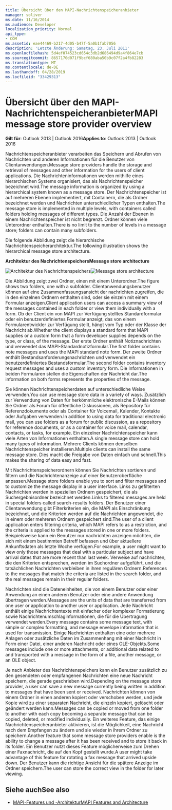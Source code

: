 ```yaml
---
title: Übersicht über den MAPI-Nachrichtenspeicheranbieter
manager: soliver
ms.date: 11/16/2014
ms.audience: Developer
localization_priority: Normal
api_type:
- COM
ms.assetid: eae44469-b217-4d05-b47f-5a0b1fab7056
description: 'Letzte Änderung: Samstag, 23. Juli 2011'
ms.openlocfilehash: 5d4ef074523cd654c3db2d686494d9a4f864e7cb
ms.sourcegitcommit: 8657170d071f9bcf680aba50b9c07f2a4fb82283
ms.translationtype: MT
ms.contentlocale: de-DE
ms.lasthandoff: 04/28/2019
ms.locfileid: "33429313"
---
```

# <a name="mapi-message-store-provider-overview"></a><span data-ttu-id="51bb1-103">Übersicht über den MAPI-Nachrichtenspeicheranbieter</span><span class="sxs-lookup"><span data-stu-id="51bb1-103">MAPI message store provider overview</span></span>
  
<span data-ttu-id="51bb1-104">**Gilt für**: Outlook 2013 | Outlook 2016</span><span class="sxs-lookup"><span data-stu-id="51bb1-104">**Applies to**: Outlook 2013 | Outlook 2016</span></span> 
  
<span data-ttu-id="51bb1-105">Nachrichtenspeicheranbieter verarbeiten das Speichern und Abrufen von Nachrichten und anderen Informationen für die Benutzer von Clientanwendungen.</span><span class="sxs-lookup"><span data-stu-id="51bb1-105">Message store providers handle the storage and retrieval of messages and other information for the users of client applications.</span></span> <span data-ttu-id="51bb1-106">Die Nachrichteninformationen werden mithilfe eines hierarchischen Systems organisiert, das als Nachrichtenspeicher bezeichnet wird.</span><span class="sxs-lookup"><span data-stu-id="51bb1-106">The message information is organized by using a hierarchical system known as a message store.</span></span> <span data-ttu-id="51bb1-107">Der Nachrichtenspeicher ist auf mehreren Ebenen implementiert, mit Containern, die als Ordner bezeichnet werden und Nachrichten unterschiedlicher Typen enthalten.</span><span class="sxs-lookup"><span data-stu-id="51bb1-107">The message store is implemented in multiple levels, with containers called folders holding messages of different types.</span></span> <span data-ttu-id="51bb1-108">Die Anzahl der Ebenen in einem Nachrichtenspeicher ist nicht begrenzt. Ordner können viele Unterordner enthalten.</span><span class="sxs-lookup"><span data-stu-id="51bb1-108">There is no limit to the number of levels in a message store; folders can contain many subfolders.</span></span> 
  
<span data-ttu-id="51bb1-109">Die folgende Abbildung zeigt die hierarchische Nachrichtenspeicherarchitektur.</span><span class="sxs-lookup"><span data-stu-id="51bb1-109">The following illustration shows the hierarchical message store architecture.</span></span>
  
<span data-ttu-id="51bb1-110">**Architektur des Nachrichtenspeichers**</span><span class="sxs-lookup"><span data-stu-id="51bb1-110">**Message store architecture**</span></span>
  
<span data-ttu-id="51bb1-111">![Architektur des Nachrichtenspeichers](media/amapi_03.gif "Nachrichtenspeicherarchitektur")</span><span class="sxs-lookup"><span data-stu-id="51bb1-111">![Message store architecture](media/amapi_03.gif "Message store architecture")</span></span>
  
<span data-ttu-id="51bb1-112">Die Abbildung zeigt zwei Ordner, einen mit einem Unterordner.</span><span class="sxs-lookup"><span data-stu-id="51bb1-112">The figure shows two folders, one with a subfolder.</span></span> <span data-ttu-id="51bb1-113">Clientanwendungsbenutzer können auf eine Zusammenfassungsansicht der nachrichten zugreifen, die in den einzelnen Ordnern enthalten sind, oder sie einzeln mit einem Formular anzeigen.</span><span class="sxs-lookup"><span data-stu-id="51bb1-113">Client application users can access a summary view of the messages contained in each folder or view them individually with a form.</span></span> <span data-ttu-id="51bb1-114">Ob der Client ein von MAPI zur Verfügung stelltes Standardformular oder ein benutzerdefiniertes Formular anzeigt, das von einem Formularentwickler zur Verfügung stellt, hängt vom Typ oder der Klasse der Nachricht ab.</span><span class="sxs-lookup"><span data-stu-id="51bb1-114">Whether the client displays a standard form that MAPI supplies or a custom form that a form developer supplies depends on the type, or class, of the message.</span></span> <span data-ttu-id="51bb1-115">Der erste Ordner enthält Notiznachrichten und verwendet das MAPI-Standardnotizformular.</span><span class="sxs-lookup"><span data-stu-id="51bb1-115">The first folder contains note messages and uses the MAPI standard note form.</span></span> <span data-ttu-id="51bb1-116">Der zweite Ordner enthält Bestandsanforderungsnachrichten und verwendet ein benutzerdefiniertes Bestandsformular.</span><span class="sxs-lookup"><span data-stu-id="51bb1-116">The second folder contains inventory request messages and uses a custom inventory form.</span></span> <span data-ttu-id="51bb1-117">Die Informationen in beiden Formularen stellen die Eigenschaften der Nachricht dar.</span><span class="sxs-lookup"><span data-stu-id="51bb1-117">The information on both forms represents the properties of the message.</span></span>
  
<span data-ttu-id="51bb1-118">Sie können Nachrichtenspeicherdaten auf unterschiedliche Weise verwenden.</span><span class="sxs-lookup"><span data-stu-id="51bb1-118">You can use message store data in a variety of ways.</span></span> <span data-ttu-id="51bb1-119">Zusätzlich zur Verwendung von Daten für herkömmliche elektronische E-Mails können Sie Ordner als Forum für öffentliche Diskussionen, als Repository für Referenzdokumente oder als Container für Voicemail, Kalender, Kontakte oder Aufgaben verwenden.</span><span class="sxs-lookup"><span data-stu-id="51bb1-119">In addition to using data for traditional electronic mail, you can use folders as a forum for public discussion, as a repository for reference documents, or as a container for voice mail, calendar, contacts, or tasks, for example.</span></span> <span data-ttu-id="51bb1-120">Ein einzelner Nachrichtenspeicher kann viele Arten von Informationen enthalten.</span><span class="sxs-lookup"><span data-stu-id="51bb1-120">A single message store can hold many types of information.</span></span> <span data-ttu-id="51bb1-121">Mehrere Clients können denselben Nachrichtenspeicher installieren.</span><span class="sxs-lookup"><span data-stu-id="51bb1-121">Multiple clients can install the same message store.</span></span> <span data-ttu-id="51bb1-122">Dies macht die Freigabe von Daten einfach und schnell.</span><span class="sxs-lookup"><span data-stu-id="51bb1-122">This makes the sharing of data easy and fast.</span></span> 
  
<span data-ttu-id="51bb1-123">Mit Nachrichtenspeicherordnern können Sie Nachrichten sortieren und filtern und die Nachrichtenanzeige auf einer Benutzeroberfläche anpassen.</span><span class="sxs-lookup"><span data-stu-id="51bb1-123">Message store folders enable you to sort and filter messages and to customize the message display in a user interface.</span></span> <span data-ttu-id="51bb1-124">Links zu gefilterten Nachrichten werden in speziellen Ordnern gespeichert, die als Suchergebnisordner bezeichnet werden.</span><span class="sxs-lookup"><span data-stu-id="51bb1-124">Links to filtered messages are held in special folders called search-results folders.</span></span> <span data-ttu-id="51bb1-125">Der Benutzer einer Clientanwendung gibt Filterkriterien ein, die MAPI als Einschränkung bezeichnet, und die Kriterien werden auf die Nachrichten angewendet, die in einem oder mehreren Ordnern gespeichert sind.</span><span class="sxs-lookup"><span data-stu-id="51bb1-125">The user of a client application enters filtering criteria, which MAPI refers to as a restriction, and the criteria is applied to the messages stored in one or more folders.</span></span> <span data-ttu-id="51bb1-126">Beispielsweise kann ein Benutzer nur nachrichten anzeigen möchten, die sich mit einem bestimmten Betreff befassen und über aktuellere Ankunftsdaten als letzte Woche verfügen.</span><span class="sxs-lookup"><span data-stu-id="51bb1-126">For example, a user might want to view only those messages that deal with a particular subject and have arrival dates that are more recent than last week.</span></span> <span data-ttu-id="51bb1-127">Verweise auf nachrichten, die den Kriterien entsprechen, werden im Suchordner aufgeführt, und die tatsächlichen Nachrichten verbleiben in ihren regulären Ordnern.</span><span class="sxs-lookup"><span data-stu-id="51bb1-127">References to the messages that match the criteria are listed in the search folder, and the real messages remain in their regular folders.</span></span>
  
<span data-ttu-id="51bb1-128">Nachrichten sind die Dateneinheiten, die von einem Benutzer oder einer Anwendung an einen anderen Benutzer oder eine andere Anwendung übertragen werden.</span><span class="sxs-lookup"><span data-stu-id="51bb1-128">Messages are the units of data that are transferred from one user or application to another user or application.</span></span> <span data-ttu-id="51bb1-129">Jede Nachricht enthält einige Nachrichtentexte mit einfacher oder komplexer Formatierung sowie Nachrichtenumschlaginformationen, die für die Übertragung verwendet werden.</span><span class="sxs-lookup"><span data-stu-id="51bb1-129">Every message contains some message text, with simple or complex formatting, and message envelope information that is used for transmission.</span></span> <span data-ttu-id="51bb1-130">Einige Nachrichten enthalten eine oder mehrere Anlagen oder zusätzliche Daten im Zusammenhang mit einer Nachricht in Form einer Datei, einer anderen Nachricht oder eines OLE-Objekts.</span><span class="sxs-lookup"><span data-stu-id="51bb1-130">Some messages include one or more attachments, or additional data related to and transported with a message in the form of a file, another message, or an OLE object.</span></span> 
  
<span data-ttu-id="51bb1-131">Je nach Anbieter des Nachrichtenspeichers kann ein Benutzer zusätzlich zu den gesendeten oder empfangenen Nachrichten eine neue Nachricht speichern, die gerade geschrieben wird.</span><span class="sxs-lookup"><span data-stu-id="51bb1-131">Depending on the message store provider, a user can save a new message currently being written in addition to messages that have been sent or received.</span></span> <span data-ttu-id="51bb1-132">Nachrichten können von einem Ordner in einen anderen kopiert oder verschoben werden, und jede Kopie wird zu einer separaten Nachricht, die einzeln kopiert, gelöscht oder geändert werden kann.</span><span class="sxs-lookup"><span data-stu-id="51bb1-132">Messages can be copied or moved from one folder to another with each copy becoming a separate message that can be copied, deleted, or modified individually.</span></span> <span data-ttu-id="51bb1-133">Ein weiteres Feature, das einige Nachrichtenspeicheranbieter aktivieren, ist die Möglichkeit, eine Nachricht nach dem Empfangen zu ändern und sie wieder in ihrem Ordner zu speichern.</span><span class="sxs-lookup"><span data-stu-id="51bb1-133">Another feature that some message store providers enable is the ability to change a message after it has been received and to store it back in its folder.</span></span> <span data-ttu-id="51bb1-134">Ein Benutzer nutzt dieses Feature möglicherweise zum Drehen einer Faxnachricht, die auf den Kopf gestellt wurde.</span><span class="sxs-lookup"><span data-stu-id="51bb1-134">A user might take advantage of this feature for rotating a fax message that arrived upside down.</span></span> <span data-ttu-id="51bb1-135">Der Benutzer kann die richtige Ansicht für die spätere Anzeige im Ordner speichern.</span><span class="sxs-lookup"><span data-stu-id="51bb1-135">The user can store the correct view in the folder for later viewing.</span></span> 
  
## <a name="see-also"></a><span data-ttu-id="51bb1-136">Siehe auch</span><span class="sxs-lookup"><span data-stu-id="51bb1-136">See also</span></span>

- [<span data-ttu-id="51bb1-137">MAPI-Features und -Architektur</span><span class="sxs-lookup"><span data-stu-id="51bb1-137">MAPI Features and Architecture</span></span>](mapi-features-and-architecture.md)

